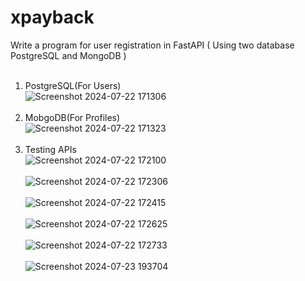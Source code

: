# xpayback
Write a program for user registration in FastAPI ( Using two database PostgreSQL and MongoDB )<br><br>

1. PostgreSQL(For Users)<br>
![Screenshot 2024-07-22 171306](https://github.com/user-attachments/assets/3453c571-ed61-4671-b3ac-71df3768192e)
<br><br>
2. MobgoDB(For Profiles)<br>
![Screenshot 2024-07-22 171323](https://github.com/user-attachments/assets/34fd4c21-db8c-4fb4-a553-6a64adfb9978)
<br><br>
3. Testing APIs<br>
![Screenshot 2024-07-22 172100](https://github.com/user-attachments/assets/6e30ba80-7162-4afa-b74d-75b7f55cca18)
<br><br>
![Screenshot 2024-07-22 172306](https://github.com/user-attachments/assets/0c85968f-b637-441a-8aa2-07d83a9ef89d)
<br><br>
![Screenshot 2024-07-22 172415](https://github.com/user-attachments/assets/da628cf5-8378-4ba5-8af6-aa26968a7abb)
<br><br>
![Screenshot 2024-07-22 172625](https://github.com/user-attachments/assets/2616ba04-fc24-4bff-89fe-81f89001ce0f)
<br><br>
![Screenshot 2024-07-22 172733](https://github.com/user-attachments/assets/eba9cc0c-b994-484c-b4bb-ba60dc81bb9f)
<br><br>
![Screenshot 2024-07-23 193704](https://github.com/user-attachments/assets/ebdfbedd-3ebb-466d-be2e-384732a62301)



